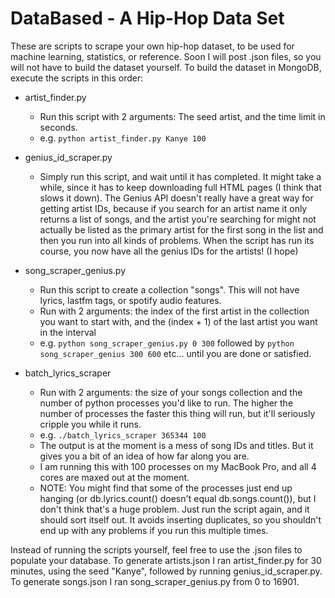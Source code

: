 DataBased - A Hip-Hop Data Set
==============================
These are scripts to scrape your own hip-hop dataset, to be used for machine learning, statistics, or reference. Soon I will post .json files, so you will not have to build the dataset yourself. To build the dataset in MongoDB, execute the scripts in this order:
- artist_finder.py
  - Run this script with 2 arguments: The seed artist, and the time limit in seconds.
  - e.g. `python artist_finder.py Kanye 100`
- genius_id_scraper.py
  - Simply run this script, and wait until it has completed. It might take a while, since it has to keep downloading full HTML pages (I think that slows it down). The Genius API doesn't really have a great way for getting artist IDs, because if you search for an artist name it only returns a list of songs, and the artist you're searching for might not actually be listed as the primary artist for the first song in the list and then you run into all kinds of problems. When the script has run its course, you now have all the genius IDs for the artists! (I hope)

- song_scraper_genius.py
  - Run this script to create a collection "songs". This will not have lyrics, lastfm tags, or spotify audio features.
  - Run with 2 arguments: the index of the first artist in the collection you want to start with, and the (index + 1) of the last artist you want in the interval
  - e.g. `python song_scraper_genius.py 0 300` followed by `python song_scraper_genius 300 600` etc... until you are done or satisfied.

- batch_lyrics_scraper
  - Run with 2 arguments: the size of your songs collection and the number of python processes you'd like to run. The higher the number of processes the faster this thing will run, but it'll seriously cripple you while it runs.
  - e.g. `./batch_lyrics_scraper 365344 100`
  - The output is at the moment is a mess of song IDs and titles. But it gives you a bit of an idea of how far along you are.
  - I am running this with 100 processes on my MacBook Pro, and all 4 cores are maxed out at the moment.
  - NOTE: You might find that some of the processes just end up hanging (or db.lyrics.count() doesn't equal db.songs.count()), but I don't think that's a huge problem. Just run the script again, and it should sort itself out. It avoids inserting duplicates, so you shouldn't end up with any problems if you run this multiple times.

Instead of running the scripts yourself, feel free to use the .json files to populate your database. To generate artists.json I ran artist_finder.py for 30 minutes, using the seed "Kanye", followed by running genius_id_scraper.py. To generate songs.json I ran song_scraper_genius.py from 0 to 16901.
